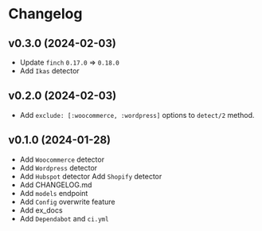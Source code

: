 # Changelog

## v0.3.0 (2024-02-03)

- Update `finch` `0.17.0` => `0.18.0`
- Add `Ikas` detector

## v0.2.0 (2024-02-03)

- Add `exclude: [:woocommerce, :wordpress]` options to `detect/2` method.

## v0.1.0 (2024-01-28)

- Add `Woocommerce` detector
- Add `Wordpress` detector
- Add `Hubspot` detector
  Add `Shopify` detector
- Add CHANGELOG.md
- Add `models` endpoint
- Add `Config` overwrite feature
- Add ex_docs
- Add `Dependabot` and `ci.yml`